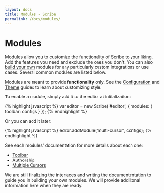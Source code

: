 ```yaml
---
layout: docs
title: Modules - Scribe
permalink: /docs/modules/
---
```


# Modules

Modules allow you to customize the functionality of Scribe to your liking. Add the features you need and exclude the ones you don't. You can also [build your own](/docs/api/) modules for any particularly custom integrations or use cases. Several common modules are listed below.

Modules are meant to provide **functionality** only. See the [Configuration](/docs/editor/configuration/) and [Theme](/docs/themes/) guides to learn about customizing style.

To enable a module, simply add it to the editor at initialization:

{% highlight javascript %}
var editor = new Scribe('#editor', {
  modules: { toolbar: configs }
});
{% endhighlight %}

Or you can add it later:

{% highlight javascript %}
editor.addModule('multi-cursor', configs);
{% endhighlight %}

See each modules' documentation for more details about each one:

- [Toolbar](/docs/modules/toolbar/)
- [Authorship](/docs/modules/authorship/)
- [Multiple Cursors](/docs/modules/multi-cursors/)

We are still finalizing the interfaces and writing the documententation to guide you in building your own modules. We will provide addiitonal information here when they are ready.

